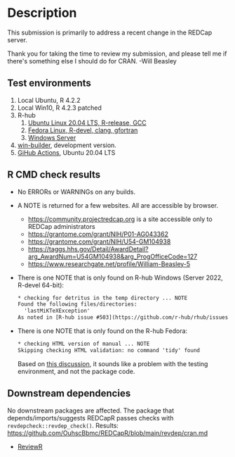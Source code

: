 Description
===============================================

This submission is primarily to address a recent change in the REDCap server.

Thank you for taking the time to review my submission, and please tell me if there's something else I should do for CRAN.  -Will Beasley

Test environments
-----------------------------------------------

1. Local Ubuntu, R 4.2.2
2. Local Win10, R 4.2.3 patched
3. R-hub
    1. [Ubuntu Linux 20.04 LTS, R-release, GCC](https://builder.r-hub.io/status/REDCapR_1.1.9005.tar.gz-aa1d5ab8d07d453db1f07927d1ad23f4)
    2. [Fedora Linux, R-devel, clang, gfortran](https://builder.r-hub.io/status/REDCapR_1.1.9005.tar.gz-a56bc6477bbb48d2a4aa5d1872481dac)
    3. [Windows Server](https://builder.r-hub.io/status/REDCapR_1.1.9005.tar.gz-34917c524b674b82860b920d177844f1)
4. [win-builder](https://win-builder.r-project.org/eG6x3HZ9ITqN), development version.
5. [GiHub Actions](https://github.com/OuhscBbmc/REDCapR/actions), Ubuntu 20.04 LTS

R CMD check results
-----------------------------------------------

* No ERRORs or WARNINGs on any builds.

* A NOTE is returned for a few websites.  All are accessible by browser.
  * <https://community.projectredcap.org> is a site accessible only to REDCap administrators
  * <https://grantome.com/grant/NIH/P01-AG043362>
  * <https://grantome.com/grant/NIH/U54-GM104938>
  * <https://taggs.hhs.gov/Detail/AwardDetail?arg_AwardNum=U54GM104938&arg_ProgOfficeCode=127>
  * <https://www.researchgate.net/profile/William-Beasley-5>

* There is one NOTE that is only found on R-hub Windows (Server 2022, R-devel 64-bit):

  ```txt
  * checking for detritus in the temp directory ... NOTE
  Found the following files/directories:
    'lastMiKTeXException'
  As noted in [R-hub issue #503](https://github.com/r-hub/rhub/issues/503), this could be due to a bug/crash in MiKTeX and can likely be ignored.
  ```

* There is one NOTE that is only found on the R-hub Fedora:

  ```txt
  * checking HTML version of manual ... NOTE
  Skipping checking HTML validation: no command 'tidy' found
  ```

  Based on [this discussion](https://groups.google.com/g/r-sig-mac/c/7u_ivEj4zhM?pli=1), it sounds like a problem with the testing environment, and not the package code.

Downstream dependencies
-----------------------------------------------

No downstream packages are affected.  The package that depends/imports/suggests REDCapR passes checks with `revdepcheck::revdep_check()`.  Results: <https://github.com/OuhscBbmc/REDCapR/blob/main/revdep/cran.md>

* [ReviewR](https://CRAN.R-project.org/package=ReviewR)
